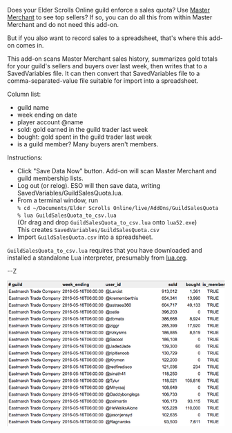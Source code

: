 Does your Elder Scrolls Online guild enforce a sales quota? Use [Master Merchant](http://www.esoui.com/downloads/info928-MasterMerchant.html) to see top sellers? If so, you can do all this from within Master Merchant and do not need this add-on.

But if you also want to record sales to a spreadsheet, that's where this add-on comes in.

This add-on scans Master Merchant sales history, summarizes gold totals for your guild's sellers and buyers over last week, then writes that to a SavedVariables file. It can then convert that SavedVariables file to a comma-separated-value file suitable for import into a spreadsheet.

Column list:

* guild name
* week ending on date
* player account @name
* sold: gold earned in the guild trader last week
* bought: gold spent in the guild trader last week
* is a guild member? Many buyers aren't members.


Instructions:

* Click "Save Data Now" button. Add-on will scan Master Merchant and guild membership lists.
* Log out (or relog). ESO will then save data, writing SavedVariables/GuildSalesQuota.lua.
* From a terminal window, run<br />`% cd ~/Documents/Elder Scrolls Online/live/AddOns/GuildSalesQuota`<br />`% lua GuildSalesQuota_to_csv.lua`<br />(Or drag and drop `GuildSalesQuota_to_csv.lua` onto `lua52.exe`)<br />This creates `SavedVariables/GuildSalesQuota.csv`
* Import `GuildSalesQuota.csv` into a spreadsheet.

`GuildSalesQuota_to_csv.lua` requires that you have downloaded and installed a standalone Lua interpreter, presumably from [lua.org](http://www.lua.org/).

--Z

<img src="doc/img/csv.png" />
